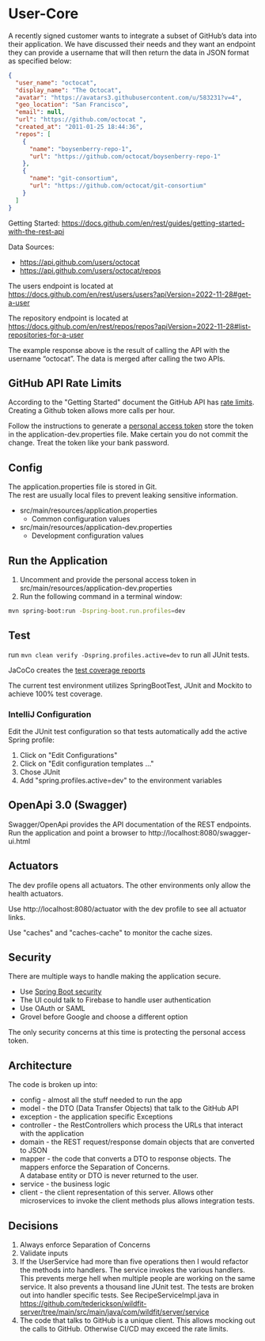 # User-Core

A recently signed customer wants to integrate a subset of GitHub’s data into their application. 
We have discussed their needs and they want an endpoint they can provide a username that will then return 
the data in JSON format as specified below:

```json
{
  "user_name": "octocat",
  "display_name": "The Octocat",
  "avatar": "https://avatars3.githubusercontent.com/u/583231?v=4",
  "geo_location": "San Francisco",
  "email": null,
  "url": "https://github.com/octocat ",
  "created_at": "2011-01-25 18:44:36",
  "repos": [
    {
      "name": "boysenberry-repo-1",
      "url": "https://github.com/octocat/boysenberry-repo-1"
    },
    {
      "name": "git-consortium",
      "url": "https://github.com/octocat/git-consortium"
    }
  ]
}
```

Getting Started: https://docs.github.com/en/rest/guides/getting-started-with-the-rest-api

Data Sources: 
* https://api.github.com/users/octocat
* https://api.github.com/users/octocat/repos

The users endpoint is located at https://docs.github.com/en/rest/users/users?apiVersion=2022-11-28#get-a-user

The repository endpoint is located at https://docs.github.com/en/rest/repos/repos?apiVersion=2022-11-28#list-repositories-for-a-user

The example response above is the result of calling the API with the username “octocat”. The data is merged after calling the two APIs.

## GitHub API Rate Limits
According to the "Getting Started" document the GitHub API has [rate limits](https://docs.github.com/en/rest/using-the-rest-api/rate-limits-for-the-rest-api?apiVersion=2022-11-28).
Creating a Github token allows more calls per hour.

Follow the instructions to generate a 
[personal access token](https://docs.github.com/en/authentication/keeping-your-account-and-data-secure/managing-your-personal-access-tokens)
store the token in the application-dev.properties file.
Make certain you do not commit the change.  Treat the token like your bank password.

## Config

The application.properties file is stored in Git.  
The rest are usually local files to prevent leaking sensitive information.

* src/main/resources/application.properties
    * Common configuration values
* src/main/resources/application-dev.properties
    * Development configuration values

## Run the Application
1. Uncomment and provide the personal access token in src/main/resources/application-dev.properties
2. Run the following command in a terminal window:

```bash
mvn spring-boot:run -Dspring-boot.run.profiles=dev
```

## Test

run `mvn clean verify -Dspring.profiles.active=dev` to run all JUnit tests.

JaCoCo creates the [test coverage reports](./target/site/jacoco/index.html)

The current test environment utilizes SpringBootTest, JUnit and Mockito to achieve 100% test coverage.

### IntelliJ Configuration

Edit the JUnit test configuration so that tests automatically add the active Spring profile:

1. Click on "Edit Configurations"
2. Click on "Edit configuration templates ..."
3. Chose JUnit
4. Add "spring.profiles.active=dev" to the environment variables

## OpenApi 3.0 (Swagger)

Swagger/OpenApi provides the API documentation of the REST endpoints.  
Run the application and point a browser to http://localhost:8080/swagger-ui.html

## Actuators

The dev profile opens all actuators. The other environments only allow the health actuators.

Use http://localhost:8080/actuator with the dev profile to see all actuator links.

Use "caches" and "caches-cache" to monitor the cache sizes.

## Security

There are multiple ways to handle making the application secure.

* Use [Spring Boot security](https://spring.io/guides/gs/securing-web)
* The UI could talk to Firebase to handle user authentication
* Use OAuth or SAML
* Grovel before Google and choose a different option

The only security concerns at this time is protecting the personal access token.

## Architecture
The code is broken up into:
* config - almost all the stuff needed to run the app
* model - the DTO (Data Transfer Objects) that talk to the GitHub API
* exception - the application specific Exceptions
* controller - the RestControllers which process the URLs that interact with the application
* domain - the REST request/response domain objects that are converted to JSON
* mapper - the code that converts a DTO to response objects.  The mappers enforce the Separation of Concerns.  
A database entity or DTO is never returned to the user.
* service - the business logic
* client - the client representation of this server.  Allows other microservices to invoke the client methods plus 
allows integration tests.

## Decisions
1. Always enforce Separation of Concerns
2. Validate inputs
3. If the UserService had more than five operations then I would refactor the methods into handlers. 
The service invokes the various handlers.
This prevents merge hell when multiple people are working on the same service.
It also prevents a thousand line JUnit test.  The tests are broken out into handler specific tests.
See RecipeServiceImpl.java in https://github.com/tederickson/wildfit-server/tree/main/src/main/java/com/wildfit/server/service
4. The code that talks to GitHub is a unique client.  This allows mocking out the calls to GitHub.  Otherwise CI/CD may exceed the rate limits.
